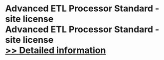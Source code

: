 # Advanced ETL Processor Standard -site license<br />Advanced ETL Processor Standard -site license<br />[>> Detailed information](https://secure.shareit.com/shareit/product.html?productid=300294203&affiliateid=200057808)